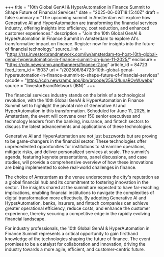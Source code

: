 +++
title = "10th Global GenAI & HyperAutomation in Finance Summit to Shape Future of Financial Services"
date = "2025-06-03T18:15:40Z"
draft = false
summary = "The upcoming summit in Amsterdam will explore how Generative AI and HyperAutomation are transforming the financial services industry, offering insights into efficiency, cost reduction, and enhanced customer experiences."
description = "Join the 10th Global GenAI & HyperAutomation in Finance Summit in Amsterdam to explore AI's transformative impact on finance. Register now for insights into the future of financial technology."
source_link = "https://rss.investorbrandnetwork.com/iw/amsterdam-to-host-10th-global-genai-hyperautomation-in-finance-summit-on-june-11-2025/"
enclosure = "https://cdn.newsramp.app/banners/finance-2.jpg"
article_id = 84723
feed_item_id = 15037
url = "/202506/84723-10th-global-genai-hyperautomation-in-finance-summit-to-shape-future-of-financial-services"
qrcode = "https://cdn.newsramp.app/ibn/qrcode/256/3/lunaROvW.webp"
source = "InvestorBrandNetwork (IBN)"
+++

<p>The financial services industry stands on the brink of a technological revolution, with the 10th Global GenAI & HyperAutomation in Finance Summit set to highlight the pivotal role of Generative AI and HyperAutomation in this transformation. Scheduled for June 11, 2025, in Amsterdam, the event will convene over 150 senior executives and technology leaders from the banking, insurance, and fintech sectors to discuss the latest advancements and applications of these technologies.</p><p>Generative AI and HyperAutomation are not just buzzwords but are proving to be game-changers in the financial sector. These technologies offer unprecedented opportunities for institutions to streamline operations, mitigate risks, and deliver personalized services at scale. The summit's agenda, featuring keynote presentations, panel discussions, and case studies, will provide a comprehensive overview of how these innovations are being implemented to solve real-world challenges in finance.</p><p>The choice of Amsterdam as the venue underscores the city's reputation as a global financial hub and its commitment to fostering innovation in the sector. The insights shared at the summit are expected to have far-reaching implications, enabling financial institutions to navigate the complexities of digital transformation more effectively. By adopting Generative AI and HyperAutomation, banks, insurers, and fintech companies can achieve greater operational efficiency, reduce costs, and enhance the customer experience, thereby securing a competitive edge in the rapidly evolving financial landscape.</p><p>For industry professionals, the 10th Global GenAI & HyperAutomation in Finance Summit represents a critical opportunity to gain firsthand knowledge of the technologies shaping the future of finance. The event promises to be a catalyst for collaboration and innovation, driving the industry towards a more agile, efficient, and customer-centric future.</p>